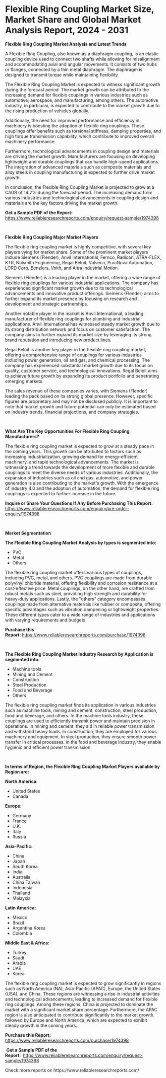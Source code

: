 <p><h1>Flexible Ring Coupling Market Size, Market Share and Global Market Analysis Report, 2024 - 2031</h1></p><p><strong>Flexible Ring Coupling Market Analysis and Latest Trends</strong></p>
<p><p>A Flexible Ring Coupling, also known as a diaphragm coupling, is an elastic coupling device used to connect two shafts while allowing for misalignment and accommodating axial and angular movements. It consists of two hubs or flanges, connected by a thin metal diaphragm. The diaphragm is designed to transmit torque while maintaining flexibility.</p><p>The Flexible Ring Coupling Market is expected to witness significant growth during the forecast period. The market growth can be attributed to the increasing demand for flexible couplings in various industries such as automotive, aerospace, and manufacturing, among others. The automotive industry, in particular, is expected to contribute to the market growth due to the rising production of vehicles globally.</p><p>Additionally, the need for improved performance and efficiency in machinery is boosting the adoption of flexible ring couplings. These couplings offer benefits such as torsional stiffness, damping properties, and high torque transmission capability, which contribute to improved overall machinery performance.</p><p>Furthermore, technological advancements in coupling design and materials are driving the market growth. Manufacturers are focusing on developing lightweight and durable couplings that can handle high-speed applications. The integration of advanced materials such as composite materials and alloy steels in coupling manufacturing is expected to further drive market growth.</p><p>In conclusion, the Flexible Ring Coupling Market is projected to grow at a CAGR of 14.2% during the forecast period. The increasing demand from various industries and technological advancements in coupling design and materials are the key factors driving the market growth.</p></p>
<p><strong>Get a Sample PDF of the Report:&nbsp;</strong> <a href="https://www.reliableresearchreports.com/enquiry/request-sample/1974398">https://www.reliableresearchreports.com/enquiry/request-sample/1974398</a></p>
<p>&nbsp;</p>
<p><strong>Flexible Ring Coupling Major Market Players</strong></p>
<p><p>The flexible ring coupling market is highly competitive, with several key players vying for market share. Some of the prominent market players include Siemens (Flender), Anvil International, Fernco, Radicon, ATRA-FLEX, KTR, Naismith Engineering, Regal Beloit, Valveco, PuraNova Automation, LORD Corp, Benzlers, Voith, and Altra Industrial Motion.</p><p>Siemens (Flender) is a leading player in the market, offering a wide range of flexible ring couplings for various industrial applications. The company has experienced significant market growth due to its technological advancements and innovative product offerings. Siemens (Flender) aims to further expand its market presence by focusing on research and development and strategic partnerships.</p><p>Another notable player in the market is Anvil International, a leading manufacturer of flexible ring couplings for plumbing and industrial applications. Anvil International has witnessed steady market growth due to its strong distribution network and focus on customer satisfaction. The company aims to further expand its market size by leveraging its strong brand reputation and introducing new product lines.</p><p>Regal Beloit is another key player in the flexible ring coupling market, offering a comprehensive range of couplings for various industries including power generation, oil and gas, and chemical processing. The company has experienced substantial market growth due to its focus on quality, customer service, and technological innovations. Regal Beloit aims to achieve future growth by expanding its product portfolio and penetrating emerging markets.</p><p>The sales revenue of these companies varies, with Siemens (Flender) leading the pack based on its strong global presence. However, specific figures are proprietary and may not be disclosed publicly. It is important to note that market growth and future potential can only be estimated based on industry trends, financial projections, and company strategies.</p></p>
<p>&nbsp;</p>
<p><strong>What Are The Key Opportunities For Flexible Ring Coupling Manufacturers?</strong></p>
<p><p>The flexible ring coupling market is expected to grow at a steady pace in the coming years. This growth can be attributed to factors such as increasing industrialization, growing demand for energy-efficient machinery, and rapid technological advancements. The market is witnessing a trend towards the development of more flexible and durable couplings to meet the diverse needs of various industries. Additionally, the expansion of industries such as oil and gas, automotive, and power generation is also contributing to the market's growth. With the emergence of industry 4.0 and the adoption of automation, the demand for flexible ring couplings is expected to further increase in the future.</p></p>
<p><strong>Inquire or Share Your Questions If Any Before Purchasing This Report:</strong> <a href="https://www.reliableresearchreports.com/enquiry/pre-order-enquiry/1974398">https://www.reliableresearchreports.com/enquiry/pre-order-enquiry/1974398</a></p>
<p>&nbsp;</p>
<p><strong>Market Segmentation</strong></p>
<p><strong>The Flexible Ring Coupling Market Analysis by types is segmented into:</strong></p>
<p><ul><li>PVC</li><li>Metal</li><li>Others</li></ul></p>
<p><p>The flexible ring coupling market offers various types of couplings, including PVC, metal, and others. PVC couplings are made from durable polyvinyl chloride material, offering flexibility and corrosion resistance at a cost-effective price. Metal couplings, on the other hand, are crafted from robust metals such as steel, providing high strength and durability for heavy-duty applications. Lastly, the "others" category encompasses couplings made from alternative materials like rubber or composite, offering specific advantages such as vibration dampening or lightweight properties. These different types cater to a wide range of industries and applications with varying requirements and budgets.</p></p>
<p><strong>Purchase this Report:&nbsp;</strong><a href="https://www.reliableresearchreports.com/purchase/1974398">https://www.reliableresearchreports.com/purchase/1974398</a></p>
<p>&nbsp;</p>
<p><strong>The Flexible Ring Coupling Market Industry Research by Application is segmented into:</strong></p>
<p><ul><li>Machine tools</li><li>Mining and Cement</li><li>Construction</li><li>Steel Production</li><li>Food and Beverage</li><li>Others</li></ul></p>
<p><p>The flexible ring coupling market finds its application in various industries such as machine tools, mining and cement, construction, steel production, food and beverage, and others. In the machine tools industry, these couplings are used to efficiently transmit power and maintain precision in operations. In mining and cement, they aid in reliable power transmission and withstand heavy loads. In construction, they are employed for various machinery and equipment. In steel production, they ensure smooth power transfer in critical processes. In the food and beverage industry, they enable hygienic and efficient power transmission.</p></p>
<p>&nbsp;</p>
<p><strong>In terms of Region, the Flexible Ring Coupling Market Players available by Region are:</strong></p>
<p>
    <p> <strong> North America: </strong>
        <ul>
            <li>United States</li>
            <li>Canada</li>
        </ul>
        </p> 
    <p> <strong> Europe: </strong>
        <ul>
            <li>Germany</li>
            <li>France</li>
            <li>U.K.</li>
            <li>Italy</li>
            <li>Russia</li>
        </ul>
        </p> 
    <p> <strong> Asia-Pacific: </strong>
        <ul>
            <li>China</li>
            <li>Japan</li>
            <li>South Korea</li>
            <li>India</li>
            <li>Australia</li>
            <li>China Taiwan</li>
            <li>Indonesia</li>
            <li>Thailand</li>
            <li>Malaysia</li>
        </ul>
        </p> 
    <p> <strong> Latin America: </strong>
        <ul>
            <li>Mexico</li>
            <li>Brazil</li>
            <li>Argentina Korea</li>
            <li>Colombia</li>
        </ul>
        </p> 
    <p> <strong> Middle East & Africa: </strong>
        <ul>
            <li>Turkey</li>
            <li>Saudi</li>
            <li>Arabia</li>
            <li>UAE</li>
            <li>Korea</li>
        </ul>
    </p>
    </p>
<p><p>The flexible ring coupling market is expected to grow significantly in regions such as North America (NA), Asia-Pacific (APAC), Europe, the United States (USA), and China. These regions are witnessing a rise in industrial activities and technological advancements, leading to increased demand for flexible ring couplings. Among these regions, China is projected to dominate the market with a significant market share percentage. Furthermore, the APAC region is also anticipated to contribute significantly to the market growth, followed by Europe and North America, which are expected to exhibit steady growth in the coming years.</p></p>
<p><strong>Purchase this Report: </strong><a href="https://www.reliableresearchreports.com/purchase/1974398">https://www.reliableresearchreports.com/purchase/1974398</a></p>
<p>&nbsp;<strong>Get a Sample PDF of the Report:&nbsp;&nbsp;</strong><a href="https://www.reliableresearchreports.com/enquiry/request-sample/1974398">https://www.reliableresearchreports.com/enquiry/request-sample/1974398</a></p>
<p><strong></strong></p>
<p>Check more reports on https://www.reliableresearchreports.com/</p>